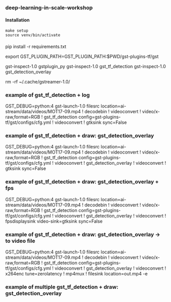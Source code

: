 ### deep-learning-in-scale-workshop

#### Installation
    make setup
    source venv/bin/activate


####
pip install -r requirements.txt

export GST_PLUGIN_PATH=GST_PLUGIN_PATH:$PWD/gst-plugins-tf/gst

gst-inspect-1.0 gstplugin_py
gst-inspect-1.0 gst_tf_detection
gst-inspect-1.0 gst_detection_overlay

rm -rf ~/.cache/gstreamer-1.0/


### example of gst_tf_detection + log
GST_DEBUG=python:4 gst-launch-1.0 filesrc location=ai-stream/data/videos/MOT17-09.mp4 ! decodebin ! videoconvert !  video/x-raw,format=RGB ! gst_tf_detection config=gst-plugins-tf/gst/configs/cfg.yml ! videoconvert ! gtksink sync=False

### example of gst_tf_detection + draw: gst_detection_overlay
GST_DEBUG=python:4 gst-launch-1.0 filesrc location=ai-stream/data/videos/MOT17-09.mp4 ! decodebin ! videoconvert !  video/x-raw,format=RGB ! gst_tf_detection config=gst-plugins-tf/gst/configs/cfg.yml ! videoconvert ! gst_detection_overlay ! videoconvert ! gtksink sync=False

### example of gst_tf_detection + draw: gst_detection_overlay + fps
GST_DEBUG=python:4 gst-launch-1.0 filesrc location=ai-stream/data/videos/MOT17-09.mp4 ! decodebin ! videoconvert !  video/x-raw,format=RGB ! gst_tf_detection config=gst-plugins-tf/gst/configs/cfg.yml ! videoconvert ! gst_detection_overlay ! videoconvert ! fpsdisplaysink video-sink=gtksink sync=False

### example of gst_tf_detection + draw: gst_detection_overlay -> to video file
GST_DEBUG=python:4 gst-launch-1.0 filesrc location=ai-stream/data/videos/MOT17-09.mp4 ! decodebin ! videoconvert !  video/x-raw,format=RGB ! gst_tf_detection config=gst-plugins-tf/gst/configs/cfg.yml ! videoconvert ! gst_detection_overlay !  videoconvert ! x264enc tune=zerolatency ! mp4mux ! filesink location=out.mp4 -e

### example of multiple gst_tf_detection + draw: gst_detection_overlay
